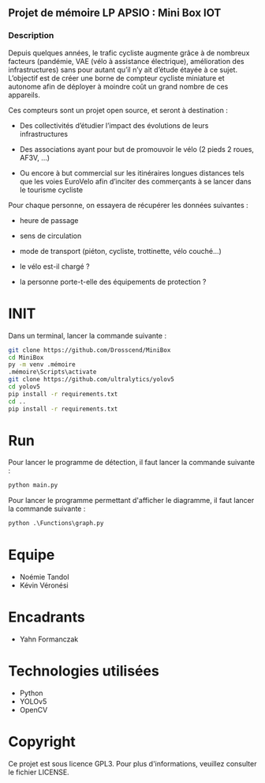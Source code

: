 ## Projet de mémoire LP APSIO : Mini Box IOT

### Description

Depuis quelques années, le trafic cycliste augmente grâce à de nombreux facteurs (pandémie, VAE (vélo à assistance électrique), amélioration des infrastructures) sans pour autant qu’il n’y ait d’étude étayée à ce sujet. L’objectif est de créer une borne de compteur cycliste miniature et autonome afin de déployer à moindre coût un grand nombre de ces appareils.

Ces compteurs sont un projet open source, et seront à destination :

- Des collectivités d’étudier l’impact des évolutions de leurs infrastructures

- Des associations ayant pour but de promouvoir le vélo (2 pieds 2 roues, AF3V, …)

- Ou encore à but commercial sur les itinéraires longues distances tels que les voies EuroVelo afin d’inciter des commerçants à se lancer dans le tourisme cycliste

Pour chaque personne, on essayera de récupérer les données suivantes :

- heure de passage

- sens de circulation

- mode de transport (piéton, cycliste, trottinette, vélo couché…)

- le vélo est-il chargé ?

- la personne porte-t-elle des équipements de protection ?


# INIT

Dans un terminal, lancer la commande suivante :

```bash
git clone https://github.com/Drosscend/MiniBox
cd MiniBox
py -m venv .mémoire
.mémoire\Scripts\activate
git clone https://github.com/ultralytics/yolov5
cd yolov5
pip install -r requirements.txt
cd ..
pip install -r requirements.txt
```

# Run

Pour lancer le programme de détection, il faut lancer la commande suivante :

```python
python main.py
```

Pour lancer le programme permettant d'afficher le diagramme, il faut lancer la commande suivante :

```python
python .\Functions\graph.py
```

# Equipe

- Noémie Tandol
- Kévin Véronési

# Encadrants

- Yahn Formanczak

# Technologies utilisées
- Python
- YOLOv5
- OpenCV

# Copyright

Ce projet est sous licence GPL3. Pour plus d'informations, veuillez consulter le fichier LICENSE.

